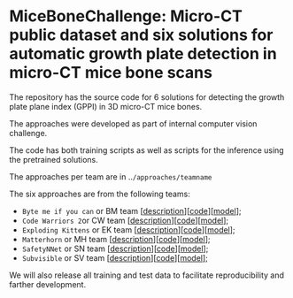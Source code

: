 # MiceBoneChallenge: Micro-CT public dataset and six solutions for automatic growth plate detection in micro-CT mice bone scans


The repository has the source code for 6 solutions for detecting the growth plate plane index (GPPI) in 3D micro-CT mice bones.

The approaches were developed as part of internal computer vision challenge.

The code has both training scripts as well as scripts for the inference using the pretrained solutions.

The approaches per team are in ..`/approaches/teamname`

The six approaches are from the following teams:
 - `Byte me if you can` or BM team [[description](approaches/bytemeifyoucan/README.md)][[code](approaches/bytemeifyoucan/)][[model](models.md)];
 - `Code Warriors 2`or CW team [[description](approaches/code-warriors2/README.md)][[code](approaches/code-warriors2/)][[model](models.md)];
 - `Exploding Kittens` or EK team [[description](approaches/explodingkittens/README.md)][[code](approaches/explodingkittens/)][[model](models.md)];
 - `Matterhorn` or MH team [[description](approaches/matterhorn/README.md)][[code](approaches/matterhorn/)][[model](models.md)];
 - `SafetyNNet` or SN team [[description](approaches/safetynnet/README.md)][[code](approaches/safetynnet/)][[model](models.md)];
 - `Subvisible` or SV team [[description](approaches/subvisible/README.md)][[code](approaches/subvisible/)][[model](models.md)];

We will also release all training and test data to facilitate reproducibility and farther development.


